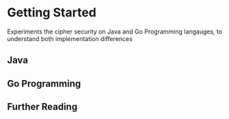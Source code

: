 # Getting Started

Experiments the cipher security on Java and Go Programming langauges, to understand both implementation differences

## Java


## Go Programming


## Further Reading
